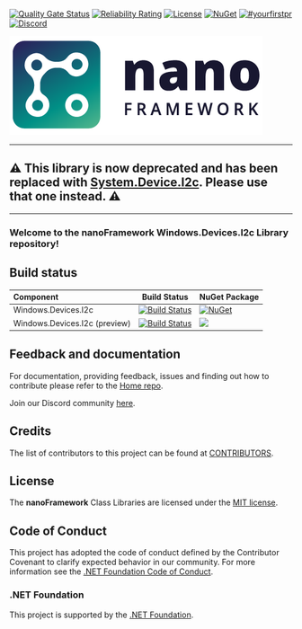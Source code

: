 [![Quality Gate Status](https://sonarcloud.io/api/project_badges/measure?project=nanoframework_lib-Windows.Devices.I2c&metric=alert_status)](https://sonarcloud.io/dashboard?id=nanoframework_lib-Windows.Devices.I2c) [![Reliability Rating](https://sonarcloud.io/api/project_badges/measure?project=nanoframework_lib-Windows.Devices.I2c&metric=reliability_rating)](https://sonarcloud.io/dashboard?id=nanoframework_lib-Windows.Devices.I2c) [![License](https://img.shields.io/badge/License-MIT-blue.svg)](LICENSE) [![NuGet](https://img.shields.io/nuget/dt/nanoFramework.Windows.Devices.I2c.svg?label=NuGet&style=flat&logo=nuget)](https://www.nuget.org/packages/nanoFramework.Windows.Devices.I2c/) [![#yourfirstpr](https://img.shields.io/badge/first--timers--only-friendly-blue.svg)](https://github.com/nanoframework/Home/blob/master/CONTRIBUTING.md) [![Discord](https://img.shields.io/discord/478725473862549535.svg?logo=discord&logoColor=white&label=Discord&color=7289DA)](https://discord.gg/gCyBu8T)

![nanoFramework logo](https://github.com/nanoframework/Home/blob/master/resources/logo/nanoFramework-repo-logo.png)

-----

## ⚠️ This library is now deprecated and has been replaced with [System.Device.I2c](https://github.com/nanoframework/System.Device.I2c). Please use that one instead. ⚠️

-----

### Welcome to the **nanoFramework** Windows.Devices.I2c Library repository!

## Build status

| Component | Build Status | NuGet Package |
|:-|---|---|
| Windows.Devices.I2c | [![Build Status](https://dev.azure.com/nanoframework/Windows.Devices.I2c/_apis/build/status/nanoframework.lib-Windows.Devices.I2c?branchName=develop)](https://dev.azure.com/nanoframework/Windows.Devices.I2c/_build/latest?definitionId=28?branchName=master) | [![NuGet](https://img.shields.io/nuget/v/nanoFramework.Windows.Devices.I2c.svg?label=NuGet&style=flat&logo=nuget)](https://www.nuget.org/packages/nanoFramework.Windows.Devices.I2c/) |
| Windows.Devices.I2c (preview) | [![Build Status](https://dev.azure.com/nanoframework/Windows.Devices.I2c/_apis/build/status/nanoframework.lib-Windows.Devices.I2c?branchName=develop)](https://dev.azure.com/nanoframework/Windows.Devices.I2c/_build/latest?definitionId=28?branchName=develop) | [![](https://badgen.net/badge/NuGet/preview/D7B023?icon=https://simpleicons.now.sh/azuredevops/fff)](https://dev.azure.com/nanoframework/feed/_packaging?_a=package&feed=sandbox&package=nanoFramework.Windows.Devices.I2c&protocolType=NuGet&view=overview) |

## Feedback and documentation

For documentation, providing feedback, issues and finding out how to contribute please refer to the [Home repo](https://github.com/nanoframework/Home).

Join our Discord community [here](https://discord.gg/gCyBu8T).

## Credits

The list of contributors to this project can be found at [CONTRIBUTORS](https://github.com/nanoframework/Home/blob/master/CONTRIBUTORS.md).

## License

The **nanoFramework** Class Libraries are licensed under the [MIT license](LICENSE.md).

## Code of Conduct

This project has adopted the code of conduct defined by the Contributor Covenant to clarify expected behavior in our community.
For more information see the [.NET Foundation Code of Conduct](https://dotnetfoundation.org/code-of-conduct).

### .NET Foundation

This project is supported by the [.NET Foundation](https://dotnetfoundation.org).
